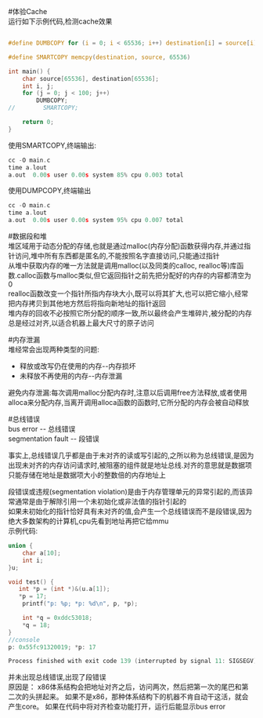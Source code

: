 #体验Cache  
运行如下示例代码,检测cache效果  
```c

#define DUMBCOPY for (i = 0; i < 65536; i++) destination[i] = source[i]

#define SMARTCOPY memcpy(destination, source, 65536)

int main() {
    char source[65536], destination[65536];
    int i, j;
    for (j = 0; j < 100; j++)
        DUMBCOPY;
//        SMARTCOPY;

    return 0;
}

```
使用SMARTCOPY,终端输出:  
```c
cc -O main.c
time a.lout
a.out  0.00s user 0.00s system 85% cpu 0.003 total
```
使用DUMPCOPY,终端输出  
```c
cc -O main.c
time a.lout
a.out  0.00s user 0.00s system 95% cpu 0.007 total
```
#数据段和堆  
堆区域用于动态分配的存储,也就是通过malloc(内存分配)函数获得内存,并通过指针访问,堆中所有东西都是匿名的,不能按照名字直接访问,只能通过指针  
从堆中获取内存的唯一方法就是调用malloc(以及同类的calloc, realloc等)库函数.calloc函数与malloc类似,但它返回指针之前先把分配好的内存的内容都清空为0  
realloc函数改变一个指针所指内存块大小,既可以将其扩大,也可以把它缩小,经常把内存拷贝到其他地方然后将指向新地址的指针返回  
堆内存的回收不必按照它所分配的顺序一致,所以最终会产生堆碎片,被分配的内存总是经过对齐,以适合机器上最大尺寸的原子访问  

#内存泄漏  
堆经常会出现两种类型的问题:  
+ 释放或改写仍在使用的内存--内存损坏  
+ 未释放不再使用的内存--内存泄漏 

避免内存泄漏:每次调用malloc分配内存时,注意以后调用free方法释放,或者使用alloca来分配内存,当离开调用alloca函数的函数时,它所分配的内存会被自动释放  

#总线错误  
bus error -- 总线错误  
segmentation fault -- 段错误  

事实上,总线错误几乎都是由于未对齐的读或写引起的,之所以称为总线错误,是因为出现未对齐的内存访问请求时,被阻塞的组件就是地址总线.对齐的意思就是数据项只能存储在地址是数据项大小的整数倍的内存地址上  

段错误或违规(segmentation violation)是由于内存管理单元的异常引起的,而该异常通常是由于解除引用一个未初始化或非法值的指针引起的  
如果未初始化的指针恰好具有未对齐的值,会产生一个总线错误而不是段错误,因为绝大多数架构的计算机,cpu先看到地址再把它给mmu  
示例代码:  
```c
union {
    char a[10];
    int i;
}u;

void test() {
   int *p = (int *)&(u.a[1]);
   *p = 17;
    printf("p: %p; *p: %d\n", p, *p);

    int *q = 0xddc53018;
    *q = 18;
}
//console
p: 0x55fc91320019; *p: 17

Process finished with exit code 139 (interrupted by signal 11: SIGSEGV)
```
并未出现总线错误,出现了段错误    
原因是：
x86体系结构会把地址对齐之后，访问两次，然后把第一次的尾巴和第二次的头拼起来。
如果不是x86，那种体系结构下的机器不肯自动干这活，就会产生core。
如果在代码中将对齐检查功能打开，运行后能显示bus error


